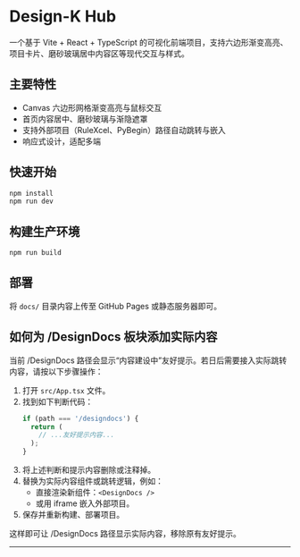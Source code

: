 # Design-K Hub

一个基于 Vite + React + TypeScript 的可视化前端项目，支持六边形渐变高亮、项目卡片、磨砂玻璃居中内容区等现代交互与样式。

## 主要特性
- Canvas 六边形网格渐变高亮与鼠标交互
- 首页内容居中、磨砂玻璃与渐隐遮罩
- 支持外部项目（RuleXcel、PyBegin）路径自动跳转与嵌入
- 响应式设计，适配多端

## 快速开始
```bash
npm install
npm run dev
```

## 构建生产环境
```bash
npm run build
```

## 部署
将 `docs/` 目录内容上传至 GitHub Pages 或静态服务器即可。

## 如何为 /DesignDocs 板块添加实际内容

当前 /DesignDocs 路径会显示“内容建设中”友好提示。若日后需要接入实际跳转内容，请按以下步骤操作：

1. 打开 `src/App.tsx` 文件。
2. 找到如下判断代码：
   ```js
   if (path === '/designdocs') {
     return (
       // ...友好提示内容...
     );
   }
   ```
3. 将上述判断和提示内容删除或注释掉。
4. 替换为实际内容组件或跳转逻辑，例如：
   - 直接渲染新组件：`<DesignDocs />`
   - 或用 iframe 嵌入外部项目。
5. 保存并重新构建、部署项目。

这样即可让 /DesignDocs 路径显示实际内容，移除原有友好提示。

---
